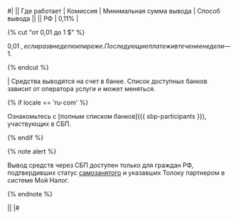 #|
|| Где работает | Комиссия | Минимальная сумма вывода | Способ вывода ||
|| РФ | 0,11% | 

{% cut "от 0,01 до 1 $" %}

0,01 $, если раз в неделю или реже. Последующие платежи в течение недели — 1 $.

{% endcut %} 

| Средства выводятся на счет в банке. Список доступных банков зависит от оператора услуги и может меняться.

{% if locale == 'ru-com' %}

Ознакомьтесь с [полным списком банков]({{ sbp-participants }}), участвующих в СБП.

{% endif %}

{% note alert %}

Вывод средств через СБП доступен только для граждан РФ, подтвердивших статус [самозанятого](../../../../self-employed/about.md) и указавших Толоку партнером в системе Мой Налог.

{% endnote %} 

||
|#
